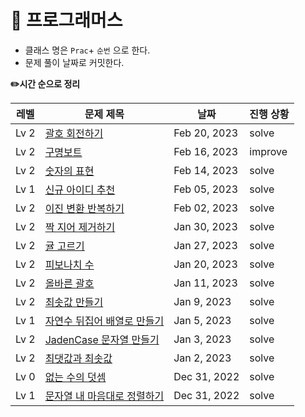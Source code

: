 <h1>📁 프로그래머스</h1>

- 클래스 명은 `Prac`+ `순번` 으로 한다.
- 문제 풀이 날짜로 커밋한다.


<b>✏️시간 순으로 정리</b>

| 레벨   | 문제 제목                                                                                        | 날짜           |진행 상황|
|------|----------------------------------------------------------------------------------------------|--------------|---|
| Lv 2 | [괄호 회전하기](https://github.com/kimjiae970/Algorithm-/blob/main/src/programmers/Prac15.java)        | Feb 20, 2023 |solve|
| Lv 2 | [구명보트](https://github.com/kimjiae970/Algorithm-/blob/main/src/programmers/Prac9.java)        | Feb 16, 2023 |improve|
| Lv 2 | [숫자의 표현](https://github.com/kimjiae970/Algorithm-/blob/main/src/programmers/Prac14.java)      | Feb 14, 2023  | solve|
| Lv 1 | [신규 아이디 추천](https://github.com/kimjiae970/Algorithm-/blob/main/src/programmers/Prac13.java)  | Feb 05, 2023 | solve|
| Lv 2 | [이진 변환 반복하기](https://github.com/kimjiae970/Algorithm-/blob/main/src/programmers/Prac12.java) | Feb 02, 2023 | solve|
| Lv 2 | [짝 지어 제거하기](https://github.com/kimjiae970/Algorithm-/blob/main/src/programmers/Prac11.java)  | Jan 30, 2023 | solve|
| Lv 2 | [귤 고르기](https://github.com/kimjiae970/Algorithm-/blob/main/src/programmers/Prac10.java)      | Jan 27, 2023 |solve|
| Lv 2 | [피보나치 수](https://github.com/kimjiae970/Algorithm-/blob/main/src/programmers/Prac8.java)      | Jan 20, 2023 |solve|
| Lv 2 | [올바른 괄호](https://github.com/kimjiae970/Algorithm-/blob/main/src/programmers/Prac7.java)      | Jan 11, 2023 |solve|
| Lv 2 | [최솟값 만들기](https://github.com/kimjiae970/Algorithm-/blob/main/src/Prac6.java)                 | Jan 9, 2023  |solve|
| Lv 1 | [자연수 뒤집어 배열로 만들기](https://github.com/kimjiae970/Algorithm-/blob/main/src/Prac5.java)         | Jan 5, 2023  |solve|
| Lv 2 | [JadenCase 문자열 만들기](https://github.com/kimjiae970/Algorithm-/blob/main/src/Prac4.java)       | Jan 3, 2023  |solve|
| Lv 2 | [최댓값과 최솟값](https://school.programmers.co.kr/learn/courses/30/lessons/12939)                  | Jan 2, 2023  |solve|
| Lv 0 | [없는 수의 덧셈](https://github.com/kimjiae970/Algorithm-/blob/main/src/Prac2.java)                | Dec 31, 2022 |solve|
| Lv 1 | [문자열 내 마음대로 정렬하기](https://github.com/kimjiae970/Algorithm-/blob/main/src/Prac1.java)         | Dec 31, 2022 |solve|
